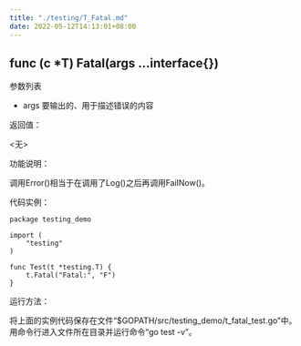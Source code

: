 ```yaml
---
title: "./testing/T_Fatal.md"
date: 2022-05-12T14:13:01+08:00
---
```

## func (c *T) Fatal(args ...interface{})

参数列表

- args 要输出的、用于描述错误的内容

返回值：

  <无>

功能说明：

调用Error()相当于在调用了Log()之后再调用FailNow()。

代码实例：

	package testing_demo

	import (
		"testing"
	)

	func Test(t *testing.T) {
		t.Fatal("Fatal:", "F")
	}

运行方法：

将上面的实例代码保存在文件“$GOPATH/src/testing_demo/t_fatal_test.go”中。用命令行进入文件所在目录并运行命令“go test -v”。
